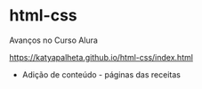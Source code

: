 # html-css
 Avanços no Curso Alura

 https://katyapalheta.github.io/html-css/index.html

- Adição de conteúdo - páginas das receitas